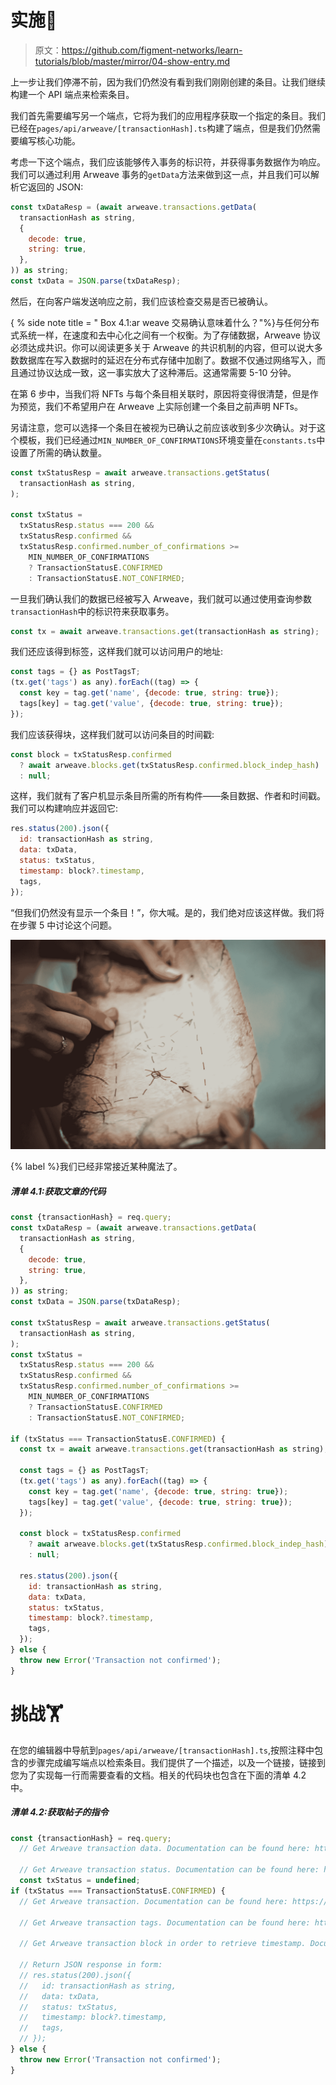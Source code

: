 # 实施🧩

> 原文：<https://github.com/figment-networks/learn-tutorials/blob/master/mirror/04-show-entry.md>

上一步让我们停滞不前，因为我们仍然没有看到我们刚刚创建的条目。让我们继续构建一个 API 端点来检索条目。

我们首先需要编写另一个端点，它将为我们的应用程序获取一个指定的条目。我们已经在`pages/api/arweave/[transactionHash].ts`构建了端点，但是我们仍然需要编写核心功能。

考虑一下这个端点，我们应该能够传入事务的标识符，并获得事务数据作为响应。我们可以通过利用 Arweave 事务的`getData`方法来做到这一点，并且我们可以解析它返回的 JSON:

```js
const txDataResp = (await arweave.transactions.getData(
  transactionHash as string,
  {
    decode: true,
    string: true,
  },
)) as string;
const txData = JSON.parse(txDataResp);
```

然后，在向客户端发送响应之前，我们应该检查交易是否已被确认。

{ % side note title = " Box 4.1:ar weave 交易确认意味着什么？"%}与任何分布式系统一样，在速度和去中心化之间有一个权衡。为了存储数据，Arweave 协议必须达成共识。你可以阅读更多关于 Arweave 的共识机制的内容，但可以说大多数数据库在写入数据时的延迟在分布式存储中加剧了。数据不仅通过网络写入，而且通过协议达成一致，这一事实放大了这种滞后。这通常需要 5-10 分钟。

在第 6 步中，当我们将 NFTs 与每个条目相关联时，原因将变得很清楚，但是作为预览，我们不希望用户在 Arweave 上实际创建一个条目之前声明 NFTs。

另请注意，您可以选择一个条目在被视为已确认之前应该收到多少次确认。对于这个模板，我们已经通过`MIN_NUMBER_OF_CONFIRMATIONS`环境变量在`constants.ts`中设置了所需的确认数量。

```js
const txStatusResp = await arweave.transactions.getStatus(
  transactionHash as string,
);

const txStatus =
  txStatusResp.status === 200 &&
  txStatusResp.confirmed &&
  txStatusResp.confirmed.number_of_confirmations >=
    MIN_NUMBER_OF_CONFIRMATIONS
    ? TransactionStatusE.CONFIRMED
    : TransactionStatusE.NOT_CONFIRMED;
```

一旦我们确认我们的数据已经被写入 Arweave，我们就可以通过使用查询参数`transactionHash`中的标识符来获取事务。

```js
const tx = await arweave.transactions.get(transactionHash as string);
```

我们还应该得到标签，这样我们就可以访问用户的地址:

```js
const tags = {} as PostTagsT;
(tx.get('tags') as any).forEach((tag) => {
  const key = tag.get('name', {decode: true, string: true});
  tags[key] = tag.get('value', {decode: true, string: true});
});
```

我们应该获得块，这样我们就可以访问条目的时间戳:

```js
const block = txStatusResp.confirmed
  ? await arweave.blocks.get(txStatusResp.confirmed.block_indep_hash)
  : null;
```

这样，我们就有了客户机显示条目所需的所有构件——条目数据、作者和时间戳。我们可以构建响应并返回它:

```js
res.status(200).json({
  id: transactionHash as string,
  data: txData,
  status: txStatus,
  timestamp: block?.timestamp,
  tags,
});
```

“但我们仍然没有显示一个条目！”，你大喊。是的，我们绝对应该这样做。我们将在步骤 5 中讨论这个问题。

[![We're getting very close to some magic.](img/d28c5345065b95726859525ede4595e5.png)](https://raw.githubusercontent.com/figment-networks/learn-tutorials/master/mirror/assets/map.jpeg)

{% label %}我们已经非常接近某种魔法了。

##### *清单 4.1:获取文章的代码*

```js
const {transactionHash} = req.query;
const txDataResp = (await arweave.transactions.getData(
  transactionHash as string,
  {
    decode: true,
    string: true,
  },
)) as string;
const txData = JSON.parse(txDataResp);

const txStatusResp = await arweave.transactions.getStatus(
  transactionHash as string,
);
const txStatus =
  txStatusResp.status === 200 &&
  txStatusResp.confirmed &&
  txStatusResp.confirmed.number_of_confirmations >=
    MIN_NUMBER_OF_CONFIRMATIONS
    ? TransactionStatusE.CONFIRMED
    : TransactionStatusE.NOT_CONFIRMED;

if (txStatus === TransactionStatusE.CONFIRMED) {
  const tx = await arweave.transactions.get(transactionHash as string);

  const tags = {} as PostTagsT;
  (tx.get('tags') as any).forEach((tag) => {
    const key = tag.get('name', {decode: true, string: true});
    tags[key] = tag.get('value', {decode: true, string: true});
  });

  const block = txStatusResp.confirmed
    ? await arweave.blocks.get(txStatusResp.confirmed.block_indep_hash)
    : null;

  res.status(200).json({
    id: transactionHash as string,
    data: txData,
    status: txStatus,
    timestamp: block?.timestamp,
    tags,
  });
} else {
  throw new Error('Transaction not confirmed');
}
```

# 挑战<g-emoji class="g-emoji" alias="weight_lifting" fallback-src="https://github.githubassets.cimg/icons/emoji/unicode/1f3cb.png">🏋️</g-emoji>

在您的编辑器中导航到`pages/api/arweave/[transactionHash].ts`,按照注释中包含的步骤完成编写端点以检索条目。我们提供了一个描述，以及一个链接，链接到您为了实现每一行而需要查看的文档。相关的代码块也包含在下面的清单 4.2 中。

##### *清单 4.2:获取帖子的指令*

```js
const {transactionHash} = req.query;
  // Get Arweave transaction data. Documentation can be found here: https://github.com/ArweaveTeam/arweave-js

  // Get Arweave transaction status. Documentation can be found here: https://github.com/ArweaveTeam/arweave-js
  const txStatus = undefined;
if (txStatus === TransactionStatusE.CONFIRMED) {
  // Get Arweave transaction. Documentation can be found here: https://github.com/ArweaveTeam/arweave-js

  // Get Arweave transaction tags. Documentation can be found here: https://github.com/ArweaveTeam/arweave-js

  // Get Arweave transaction block in order to retrieve timestamp. Documentation can be found here: https://github.com/ArweaveTeam/arweave-js

  // Return JSON response in form:
  // res.status(200).json({
  //   id: transactionHash as string,
  //   data: txData,
  //   status: txStatus,
  //   timestamp: block?.timestamp,
  //   tags,
  // });
} else {
  throw new Error('Transaction not confirmed');
}
```